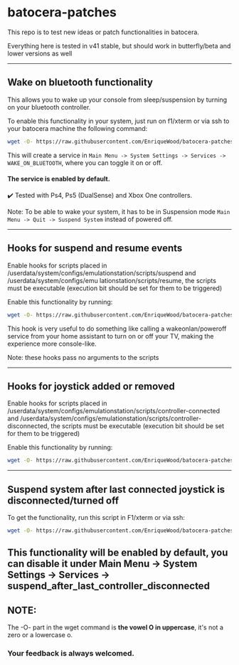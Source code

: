# batocera-patches

This repo is to test new ideas or patch functionalities in batocera.

Everything here is tested in v41 stable, but should work in butterfly/beta and lower versions as well

---
## Wake on bluetooth functionality

This allows you to wake up your console from sleep/suspension by turning on your bluetooth controller.

To enable this functionality in your system, just run on f1/xterm or via ssh to your batocera machine the following command:

```bash
wget -O- https://raw.githubusercontent.com/EnriqueWood/batocera-patches/refs/heads/main/enable-wake-on-bluetooth.sh | bash
```

This will create a service in `Main Menu -> System Settings -> Services -> WAKE_ON_BLUETOOTH`, where you can toggle it on or off. 

#### The service is enabled by default.

✔️ Tested with Ps4, Ps5 (DualSense) and Xbox One controllers.

Note: To be able to wake your system, it has to be in Suspension mode `Main Menu -> Quit -> Suspend System` instead of powered off.

---

## Hooks for suspend and resume events

Enable hooks for scripts placed in /userdata/system/configs/emulationstation/scripts/suspend and /userdata/system/configs/emu
lationstation/scripts/resume, the scripts must be executable (execution bit should be set for them to be triggered)

Enable this functionality by running:

```bash
wget -O- https://raw.githubusercontent.com/EnriqueWood/batocera-patches/refs/heads/main/enable-suspend-resume-user-script-hooks.sh | bash
```

This hook is very useful to do something like calling a wakeonlan/poweroff service from your home assistant to turn on or off your TV, making the experience more console-like.

Note: these hooks pass no arguments to the scripts

---

## Hooks for joystick added or removed

Enable hooks for scripts placed in /userdata/system/configs/emulationstation/scripts/controller-connected and /userdata/system/configs/emulationstation/scripts/controller-disconnected, the scripts must be executable (execution bit should be set for them to be triggered)

Enable this functionality by running:

```bash
wget -O- https://raw.githubusercontent.com/EnriqueWood/batocera-patches/refs/heads/main/enable-controller-connected-and-disconnected-script-hooks.sh | bash
```

---

## Suspend system after last connected joystick is disconnected/turned off

To get the functionality, run this script in F1/xterm or via ssh:

```bash
wget -O- https://raw.githubusercontent.com/EnriqueWood/batocera-patches/refs/heads/main/suspend-system-on-last-controller-disconnected.sh | bash
```

This functionality will be enabled by default, you can disable it under Main Menu -> System Settings -> Services -> suspend_after_last_controller_disconnected
---

## NOTE: 

The -O- part in the wget command is **the vowel O in uppercase**, it's not a zero or a lowercase o.

### Your feedback is always welcomed.
